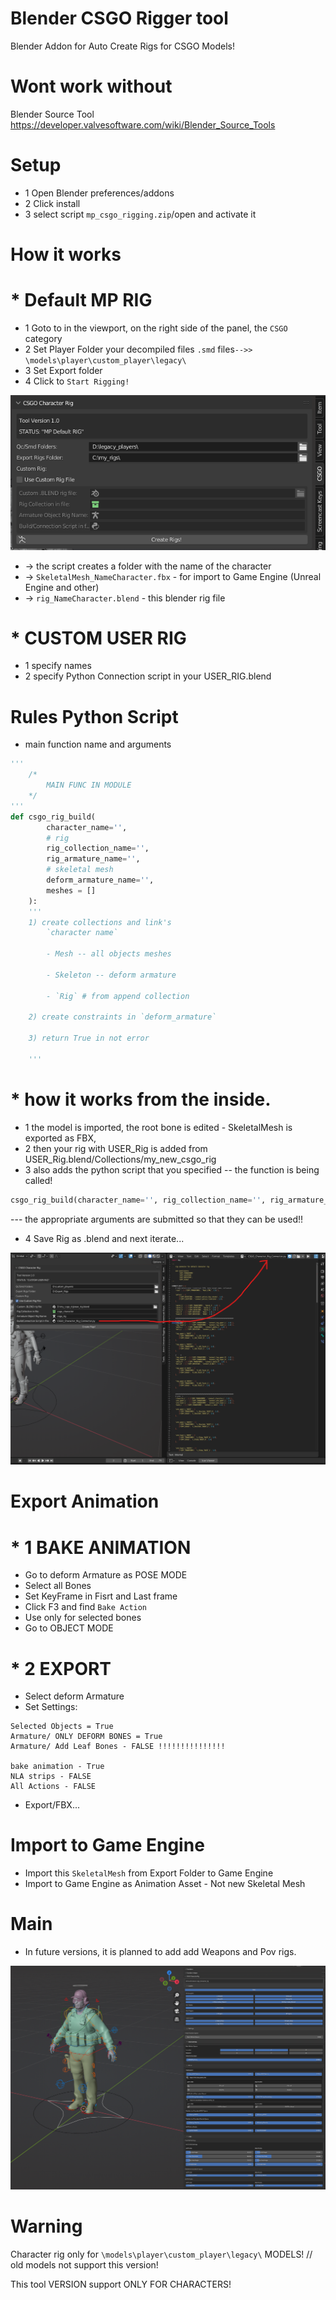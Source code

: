 # Blender CSGO Rigger tool
Blender Addon for Auto Create Rigs for CSGO Models!

# Wont work without
Blender Source Tool https://developer.valvesoftware.com/wiki/Blender_Source_Tools

# Setup
* 1 Open Blender preferences/addons
* 2 Click install 
* 3 select script `mp_csgo_rigging.zip`/open and activate it

# How it works

# * Default MP RIG

* 1 Goto to in the viewport, on the right side of the panel, the `CSGO` category
* 2 Set Player Folder your decompiled files `.smd` files`-->> \models\player\custom_player\legacy\`
* 3 Set Export folder
* 4 Click to `Start Rigging!`

![image](https://github.com/mpsterprod/Blender-CSGO-Rigger/blob/master/misc/newwwwwwwwww.png)

* -> the script creates a folder with the name of the character
* -> `SkeletalMesh_NameCharacter.fbx` - for import to Game Engine (Unreal Engine and other)
* -> `rig_NameCharacter.blend` - this blender rig file

# * CUSTOM USER RIG
* 1 specify names
* 2 specify Python Connection script in your USER_RIG.blend

# Rules Python Script
* main function name and arguments
```py
'''
    /*
        MAIN FUNC IN MODULE
    */
'''
def csgo_rig_build(
        character_name='',
        # rig
        rig_collection_name='',
        rig_armature_name='',
        # skeletal mesh
        deform_armature_name='',
        meshes = []
    ):
    '''
    1) create collections and link's
        `character name`
        
        - Mesh -- all objects meshes
        
        - Skeleton -- deform armature
        
        - `Rig` # from append collection
    
    2) create constraints in `deform_armature`
    
    3) return True in not error
    
    '''
```

# * how it works from the inside.
* 1 the model is imported, the root bone is edited - SkeletalMesh is exported as FBX,
* 2 then your rig with USER_Rig is added from USER_Rig.blend/Collections/my_new_csgo_rig
* 3 also adds the python script that you specified
-- the function is being called!
```py
csgo_rig_build(character_name='', rig_collection_name='', rig_armature_name='', deform_armature_name='', meshes = [])
```
--- the appropriate arguments are submitted so that they can be used!!
* 4 Save Rig as .blend and next iterate...

![image](https://github.com/mpsterprod/Blender-CSGO-Rigger/blob/master/misc/custom_rig.png)

# Export Animation
# * 1 BAKE ANIMATION
* Go to deform Armature as POSE MODE
* Select all Bones
* Set KeyFrame in Fisrt and Last frame
* Click F3 and find ```Bake Action```
* Use only for selected bones
* Go to OBJECT MODE
# * 2 EXPORT
* Select deform Armature
* Set Settings:
```
Selected Objects = True
Armature/ ONLY DEFORM BONES = True
Armature/ Add Leaf Bones - FALSE !!!!!!!!!!!!!!!

bake animation - True
NLA strips - FALSE
All Actions - FALSE
```
* Export/FBX...

# Import to Game Engine
* Import this `SkeletalMesh` from Export Folder to Game Engine
* Import to Game Engine as Animation Asset - Not new Skeletal Mesh


# Main
* In future versions, it is planned to add add Weapons and Pov rigs.

![image](https://github.com/mpsterprod/Blender-CSGO-Rigger/blob/master/misc/unknown.png)

# Warning
Character rig only for `\models\player\custom_player\legacy\` MODELS! // old models not support this version!

This tool VERSION support ONLY FOR CHARACTERS!
